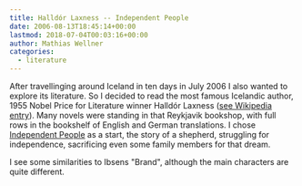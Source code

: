 ```yaml
---
title: Halldór Laxness -- Independent People
date: 2006-08-13T18:45:14+00:00
lastmod: 2018-07-04T00:03:16+00:00
author: Mathias Wellner
categories:
  - literature
---
```

After travellinging around Iceland in ten days in July 2006 I also wanted to explore its literature. So I decided to read the most famous Icelandic author, 1955 Nobel Price for Literature winner Halldór Laxness ([see Wikipedia entry](https://en.wikipedia.org/wiki/Halld%C3%B3r_Laxness)). Many novels were standing in that Reykjavik bookshop, with full rows in the bookshelf of English and German translations. I chose [Independent People](https://en.wikipedia.org/wiki/Independent_People) as a start, the story of a shepherd, struggling for independence, sacrificing even some family members for that dream.

I see some similarities to Ibsens "Brand", although the main characters are quite different.